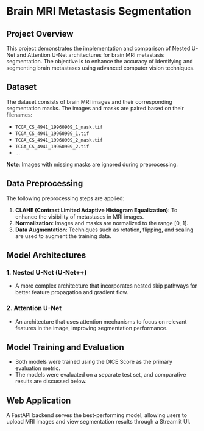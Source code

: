 # Brain MRI Metastasis Segmentation

## Project Overview
This project demonstrates the implementation and comparison of Nested U-Net and Attention U-Net architectures for brain MRI metastasis segmentation. The objective is to enhance the accuracy of identifying and segmenting brain metastases using advanced computer vision techniques.

## Dataset
The dataset consists of brain MRI images and their corresponding segmentation masks. The images and masks are paired based on their filenames:
- `TCGA_CS_4941_19960909_1_mask.tif`
- `TCGA_CS_4941_19960909_1.tif`
- `TCGA_CS_4941_19960909_2_mask.tif`
- `TCGA_CS_4941_19960909_2.tif`
- ...

**Note**: Images with missing masks are ignored during preprocessing.

## Data Preprocessing
The following preprocessing steps are applied:
1. **CLAHE (Contrast Limited Adaptive Histogram Equalization)**: To enhance the visibility of metastases in MRI images.
2. **Normalization**: Images and masks are normalized to the range [0, 1].
3. **Data Augmentation**: Techniques such as rotation, flipping, and scaling are used to augment the training data.

## Model Architectures
### 1. Nested U-Net (U-Net++)
- A more complex architecture that incorporates nested skip pathways for better feature propagation and gradient flow.
  
### 2. Attention U-Net
- An architecture that uses attention mechanisms to focus on relevant features in the image, improving segmentation performance.

## Model Training and Evaluation
- Both models were trained using the DICE Score as the primary evaluation metric.
- The models were evaluated on a separate test set, and comparative results are discussed below.

## Web Application
A FastAPI backend serves the best-performing model, allowing users to upload MRI images and view segmentation results through a Streamlit UI.


